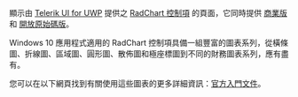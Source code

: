 ﻿顯示由 [Telerik UI for UWP](http://www.telerik.com/universal-windows-platform-ui) 提供之 [RadChart 控制項](http://www.telerik.com/universal-windows-platform-ui/chart) 的頁面，它同時提供 [商業版](http://www.telerik.com/purchase/universal-windows-platform) 和 [開放原始碼版](https://github.com/telerik/UI-For-UWP)。

Windows 10 應用程式適用的 RadChart 控制項具備一組豐富的圖表系列，從橫條圖、折線圖、區域圖、圓形圖、散佈圖和極座標圖到不同的財務圖表系列，應有盡有。

您可以在以下網頁找到有關使用這些圖表的更多詳細資訊：[官方入門文件](http://docs.telerik.com/windows-universal/controls/radchart/getting-started)。

